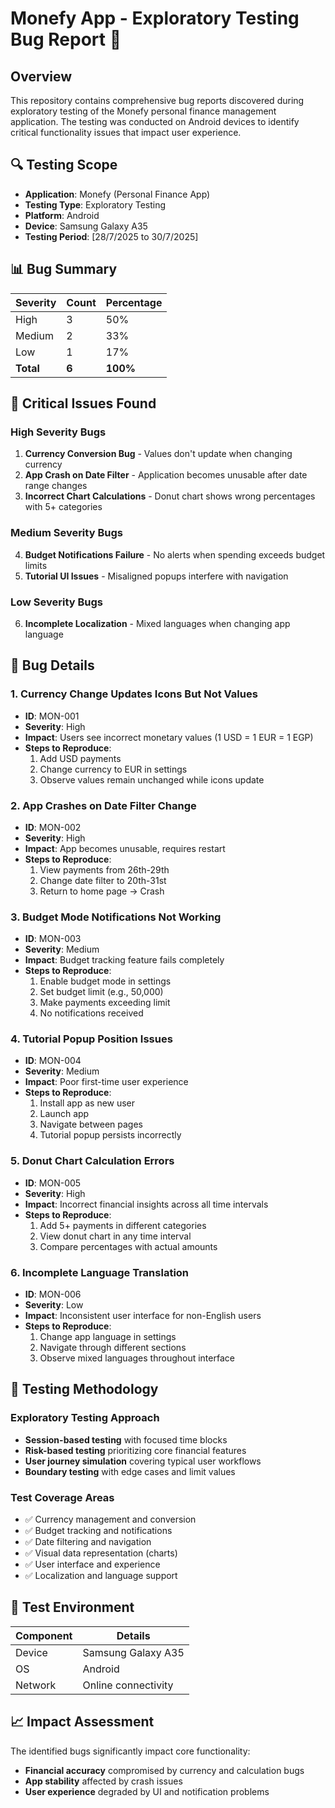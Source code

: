 # Monefy App - Exploratory Testing Bug Report 🐛

## Overview
This repository contains comprehensive bug reports discovered during exploratory testing of the Monefy personal finance management application. The testing was conducted on Android devices to identify critical functionality issues that impact user experience.

## 🔍 Testing Scope
- **Application**: Monefy (Personal Finance App)
- **Testing Type**: Exploratory Testing
- **Platform**: Android
- **Device**: Samsung Galaxy A35
- **Testing Period**: [28/7/2025 to 30/7/2025]

## 📊 Bug Summary

| Severity | Count | Percentage |
|----------|-------|------------|
| High     | 3     | 50%        |
| Medium   | 2     | 33%        |
| Low      | 1     | 17%        |
| **Total** | **6** | **100%**   |

## 🚨 Critical Issues Found

### High Severity Bugs
1. **Currency Conversion Bug** - Values don't update when changing currency
2. **App Crash on Date Filter** - Application becomes unusable after date range changes
3. **Incorrect Chart Calculations** - Donut chart shows wrong percentages with 5+ categories

### Medium Severity Bugs
4. **Budget Notifications Failure** - No alerts when spending exceeds budget limits
5. **Tutorial UI Issues** - Misaligned popups interfere with navigation

### Low Severity Bugs
6. **Incomplete Localization** - Mixed languages when changing app language


## 🔧 Bug Details

### 1. Currency Change Updates Icons But Not Values
- **ID**: MON-001
- **Severity**: High
- **Impact**: Users see incorrect monetary values (1 USD = 1 EUR = 1 EGP)
- **Steps to Reproduce**: 
  1. Add USD payments
  2. Change currency to EUR in settings
  3. Observe values remain unchanged while icons update

### 2. App Crashes on Date Filter Change
- **ID**: MON-002  
- **Severity**: High
- **Impact**: App becomes unusable, requires restart
- **Steps to Reproduce**:
  1. View payments from 26th-29th
  2. Change date filter to 20th-31st
  3. Return to home page → Crash

### 3. Budget Mode Notifications Not Working
- **ID**: MON-003
- **Severity**: Medium
- **Impact**: Budget tracking feature fails completely
- **Steps to Reproduce**:
  1. Enable budget mode in settings
  2. Set budget limit (e.g., 50,000)
  3. Make payments exceeding limit
  4. No notifications received

### 4. Tutorial Popup Position Issues
- **ID**: MON-004
- **Severity**: Medium
- **Impact**: Poor first-time user experience
- **Steps to Reproduce**:
  1. Install app as new user
  2. Launch app
  3. Navigate between pages
  4. Tutorial popup persists incorrectly

### 5. Donut Chart Calculation Errors
- **ID**: MON-005
- **Severity**: High
- **Impact**: Incorrect financial insights across all time intervals
- **Steps to Reproduce**:
  1. Add 5+ payments in different categories
  2. View donut chart in any time interval
  3. Compare percentages with actual amounts

### 6. Incomplete Language Translation
- **ID**: MON-006
- **Severity**: Low
- **Impact**: Inconsistent user interface for non-English users
- **Steps to Reproduce**:
  1. Change app language in settings
  2. Navigate through different sections
  3. Observe mixed languages throughout interface

## 🎯 Testing Methodology

### Exploratory Testing Approach
- **Session-based testing** with focused time blocks
- **Risk-based testing** prioritizing core financial features
- **User journey simulation** covering typical user workflows
- **Boundary testing** with edge cases and limit values

### Test Coverage Areas
- ✅ Currency management and conversion
- ✅ Budget tracking and notifications
- ✅ Date filtering and navigation
- ✅ Visual data representation (charts)
- ✅ User interface and experience
- ✅ Localization and language support

## 📱 Test Environment

| Component | Details |
|-----------|---------|
| Device | Samsung Galaxy A35 |
| OS | Android |
| Network | Online connectivity |

## 📈 Impact Assessment

The identified bugs significantly impact core functionality:
- **Financial accuracy** compromised by currency and calculation bugs
- **App stability** affected by crash issues
- **User experience** degraded by UI and notification problems
